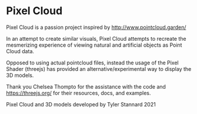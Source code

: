 # Pixel Cloud

Pixel Cloud is a passion project inspired by http://www.pointcloud.garden/

In an attempt to create similar visuals, Pixel Cloud attempts to recreate the mesmerizing experience of viewing natural and artificial objects as Point Cloud data. 

Opposed to using actual pointcloud files, instead the usage of the Pixel Shader (threejs) has provided an alternative/experimental way to display the 3D models.

Thank you Chelsea Thompto for the assistance with the code and https://threejs.org/ for their resources, docs, and examples. 

Pixel Cloud and 3D models developed by Tyler Stannard 2021

